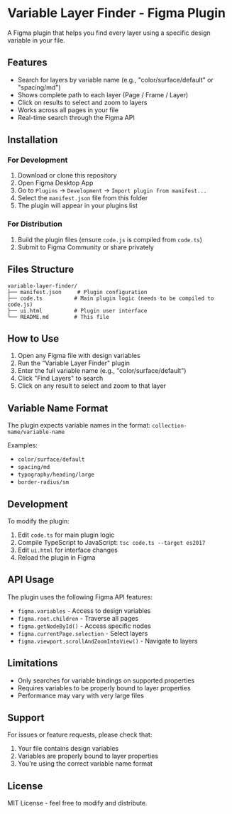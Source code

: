 # Variable Layer Finder - Figma Plugin

A Figma plugin that helps you find every layer using a specific design variable in your file.

## Features

- Search for layers by variable name (e.g., "color/surface/default" or "spacing/md")
- Shows complete path to each layer (Page / Frame / Layer)
- Click on results to select and zoom to layers
- Works across all pages in your file
- Real-time search through the Figma API

## Installation

### For Development

1. Download or clone this repository
2. Open Figma Desktop App
3. Go to `Plugins` → `Development` → `Import plugin from manifest...`
4. Select the `manifest.json` file from this folder
5. The plugin will appear in your plugins list

### For Distribution

1. Build the plugin files (ensure `code.js` is compiled from `code.ts`)
2. Submit to Figma Community or share privately

## Files Structure

```
variable-layer-finder/
├── manifest.json     # Plugin configuration
├── code.ts          # Main plugin logic (needs to be compiled to code.js)
├── ui.html          # Plugin user interface
└── README.md        # This file
```

## How to Use

1. Open any Figma file with design variables
2. Run the "Variable Layer Finder" plugin
3. Enter the full variable name (e.g., "color/surface/default")
4. Click "Find Layers" to search
5. Click on any result to select and zoom to that layer

## Variable Name Format

The plugin expects variable names in the format: `collection-name/variable-name`

Examples:

- `color/surface/default`
- `spacing/md`
- `typography/heading/large`
- `border-radius/sm`

## Development

To modify the plugin:

1. Edit `code.ts` for main plugin logic
2. Compile TypeScript to JavaScript: `tsc code.ts --target es2017`
3. Edit `ui.html` for interface changes
4. Reload the plugin in Figma

## API Usage

The plugin uses the following Figma API features:

- `figma.variables` - Access to design variables
- `figma.root.children` - Traverse all pages
- `figma.getNodeById()` - Access specific nodes
- `figma.currentPage.selection` - Select layers
- `figma.viewport.scrollAndZoomIntoView()` - Navigate to layers

## Limitations

- Only searches for variable bindings on supported properties
- Requires variables to be properly bound to layer properties
- Performance may vary with very large files

## Support

For issues or feature requests, please check that:

1. Your file contains design variables
2. Variables are properly bound to layer properties
3. You're using the correct variable name format

## License

MIT License - feel free to modify and distribute.
